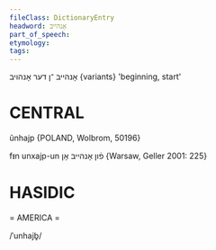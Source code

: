 ```yaml
---
fileClass: DictionaryEntry
headword: אָנהייב
part_of_speech: 
etymology: 
tags: 
---
```

אָנהייב
־ן
דער
אָנהויב {variants}
'beginning, start'

CENTRAL
========

ũnhajp {POLAND, Wolbrom, 50196}

fᵻn unxajp-un פֿון אָנהייב אָן {Warsaw, Geller 2001: 225}

HASIDIC
=======
= AMERICA = 

/ˈunhajb̥/